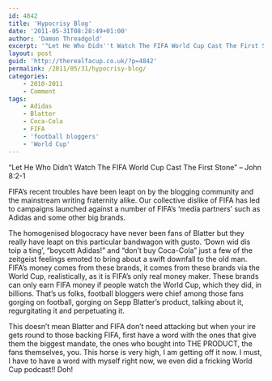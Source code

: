 ```yaml
---
id: 4842
title: 'Hypocrisy Blog'
date: '2011-05-31T08:28:49+01:00'
author: 'Damon Threadgold'
excerpt: '"Let He Who Didn''t Watch The FIFA World Cup Cast The First Stone" - John 8:2-1'
layout: post
guid: 'http://therealfacup.co.uk/?p=4842'
permalink: /2011/05/31/hypocrisy-blog/
categories:
    - 2010-2011
    - Comment
tags:
    - Adidas
    - Blatter
    - Coca-Cola
    - FIFA
    - 'football bloggers'
    - 'World Cup'
---
```


“Let He Who Didn’t Watch The FIFA World Cup Cast The First Stone” – John 8:2-1

FIFA’s recent troubles have been leapt on by the blogging community and the mainstream writing fraternity alike. Our collective dislike of FIFA has led to campaigns launched against a number of FIFA’s ‘media partners’ such as Adidas and some other big brands.

The homogenised blogocracy have never been fans of Blatter but they really have leapt on this particular bandwagon with gusto. ‘Down wid dis toip a ting’, “boycott Adidas!” and “don’t buy Coca-Cola” just a few of the zeitgeist feelings emoted to bring about a swift downfall to the old man. FIFA’s money comes from these brands, it comes from these brands via the World Cup, realistically, as it is FIFA’s only real money maker. These brands can only earn FIFA money if people watch the World Cup, which they did, in billions. That’s us folks, football bloggers were chief among those fans gorging on football, gorging on Sepp Blatter’s product, talking about it, regurgitating it and perpetuating it.

This doesn’t mean Blatter and FIFA don’t need attacking but when your ire gets round to those backing FIFA, first have a word with the ones that give them the biggest mandate, the ones who bought into THE PRODUCT, the fans themselves, you. This horse is very high, I am getting off it now. I must, I have to have a word with myself right now, we even did a fricking World Cup podcast!! Doh!
